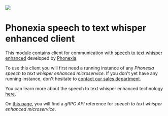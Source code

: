
![](https://www.phonexia.com/wp-content/uploads/PHX_logotype_basic_2016_positive_transparent_RGB_zone.png)

# Phonexia speech to text whisper enhanced client

This module contains client for communication with [speech to text whisper enhanced](https://hub.docker.com/repository/docker/phonexia/speech-to-text-whisper-enhanced/general) developed by [Phonexia](https://phonexia.com).

To use this client you will first need a running instance of any *Phonexia speech to text whisper enhanced microservice*. If you don't yet have any running instance, don't hesitate to [contact our sales department](mailto:info@phonexia.com).

You can learn more about the speech to text whisper enhanced technology [here](https://docs.cloud.phonexia.com/docs/common/technologies/speech-to-text-whisper-enhanced/).

On [this page](https://docs.cloud.phonexia.com/docs/grpc/phonexia/grpc/technologies/speech_to_text_whisper_enhanced/v1/speech_to_text_whisper_enhanced.proto), you will find a *gRPC API* reference for *speech to text whisper enhanced microservice*.